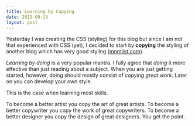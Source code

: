 ```yaml
---
title: Learning by Copying
date: 2013-09-13
layout: post
---
```

Yesterday I was creating the CSS (styling) for this blog but since I am not that experienced with CSS (yet), I decided to start by **copying** the styling of another blog which has very good styling ([mnmlist.com](http://mnmlist.com)).

*Learning by doing* is a very popular mantra. I fully agree that *doing* it more effective than just reading about a subject. When you are just getting started, however, doing should mostly consist of *copying great work*. Later on you can develop your own style. 

This is the case when learning most skills. 

To become a better artist you copy the art of great artists. To become a better copywriter you copy the work of great copywriters. To become a better designer you copy the design of great designers. You get the point.